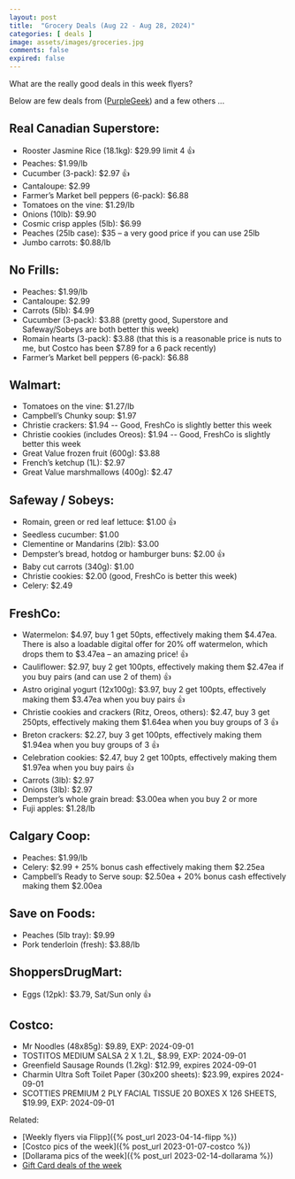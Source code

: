 ```yaml
---
layout: post
title:  "Grocery Deals (Aug 22 - Aug 28, 2024)"
categories: [ deals ]
image: assets/images/groceries.jpg
comments: false
expired: false
---
```


What are the really good deals in this week flyers?

Below are few deals from ([PurpleGeek](https://www.reddit.com/user/PurpleGeek/)) and a few others ...

## Real Canadian Superstore:
- Rooster Jasmine Rice (18.1kg): $29.99 limit 4  &#128077;
- Peaches: $1.99/lb
- Cucumber (3-pack): $2.97  &#128077;
- Cantaloupe: $2.99
- Farmer’s Market bell peppers (6-pack): $6.88
- Tomatoes on the vine: $1.29/lb
- Onions (10lb): $9.90
- Cosmic crisp apples (5lb): $6.99
- Peaches (25lb case): $35 – a very good price if you can use 25lb
- Jumbo carrots: $0.88/lb

## No Frills:
- Peaches: $1.99/lb
- Cantaloupe: $2.99
- Carrots (5lb): $4.99
- Cucumber (3-pack): $3.88 (pretty good, Superstore and Safeway/Sobeys are both better this week)
- Romain hearts (3-pack): $3.88 (that this is a reasonable price is nuts to me, but Costco has been $7.89 for a 6 pack recently)
- Farmer’s Market bell peppers (6-pack): $6.88

## Walmart:
- Tomatoes on the vine: $1.27/lb
- Campbell’s Chunky soup: $1.97
- Christie crackers: $1.94 -- Good, FreshCo is slightly better this week
- Christie cookies (includes Oreos): $1.94 -- Good, FreshCo is slightly better this week
- Great Value frozen fruit (600g): $3.88
- French’s ketchup (1L): $2.97
- Great Value marshmallows (400g): $2.47

## Safeway / Sobeys:
- Romain, green or red leaf lettuce: $1.00  &#128077;
- Seedless cucumber: $1.00 
- Clementine or Mandarins (2lb): $3.00
- Dempster’s bread, hotdog or hamburger buns: $2.00  &#128077;
- Baby cut carrots (340g): $1.00
- Christie cookies: $2.00 (good, FreshCo is better this week)
- Celery: $2.49

## FreshCo:
- Watermelon: $4.97, buy 1 get 50pts, effectively making them $4.47ea. There is also a loadable digital offer for 20% off watermelon, which drops them to $3.47ea – an amazing price!  &#128077;
- Cauliflower: $2.97, buy 2 get 100pts, effectively making them $2.47ea if you buy pairs (and can use 2 of them)  &#128077;
- Astro original yogurt (12x100g): $3.97, buy 2 get 100pts, effectively making them $3.47ea when you buy pairs  &#128077;
- Christie cookies and crackers (Ritz, Oreos, others): $2.47, buy 3 get 250pts, effectively making them $1.64ea when you buy groups of 3  &#128077;
- Breton crackers: $2.27, buy 3 get 100pts, effectively making them $1.94ea when you buy groups of 3  &#128077;
- Celebration cookies: $2.47, buy 2 get 100pts, effectively making them $1.97ea when you buy pairs  &#128077;
- Carrots (3lb): $2.97
- Onions (3lb): $2.97
- Dempster’s whole grain bread: $3.00ea when you buy 2 or more
- Fuji apples: $1.28/lb

## Calgary Coop:
- Peaches: $1.99/lb
- Celery: $2.99 + 25% bonus cash effectively making them $2.25ea
- Campbell’s Ready to Serve soup: $2.50ea + 20% bonus cash effectively making them $2.00ea

## Save on Foods:
- Peaches (5lb tray): $9.99
- Pork tenderloin (fresh): $3.88/lb

## ShoppersDrugMart:
- Eggs (12pk): $3.79, Sat/Sun only &#128077;

## Costco:
- Mr Noodles (48x85g): $9.89, EXP: 2024-09-01
- TOSTITOS MEDIUM SALSA 2 X 1.2L, $8.99, EXP: 2024-09-01
- Greenfield Sausage Rounds (1.2kg): $12.99, expires 2024-09-01
- Charmin Ultra Soft Toilet Paper (30x200 sheets): $23.99, expires 2024-09-01
- SCOTTIES PREMIUM 2 PLY FACIAL TISSUE 20 BOXES X 126 SHEETS, $19.99, EXP: 2024-09-01

Related:
 - [Weekly flyers via Flipp]({% post_url 2023-04-14-flipp %})
 - [Costco pics of the week]({% post_url 2023-01-07-costco %})
 - [Dollarama pics of the week]({% post_url 2023-02-14-dollarama %})
 - [Gift Card deals of the week](https://forums.redflagdeals.com/various-retailers-gift-cards-deals-discounts-2024-2666408)

 